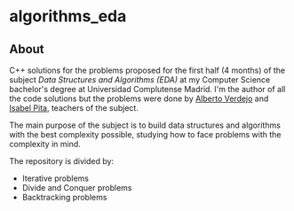 # algorithms_eda

## About

C++ solutions for the problems proposed for the first half (4 months) of the subject _Data Structures and Algorithms (EDA)_ at my Computer Science bachelor's degree at Universidad Complutense Madrid. I'm the author of all the code solutions but the problems were done by [Alberto Verdejo](https://www.ucm.es/directorio?id=9469) and [Isabel Pita](https://www.ucm.es/directorio?id=8620), teachers of the subject.

The main purpose of the subject is to build data structures and algorithms with the best complexity possible, studying how to face problems with the complexity in mind. 

The repository is divided by:

- Iterative problems
- Divide and Conquer problems
- Backtracking problems
